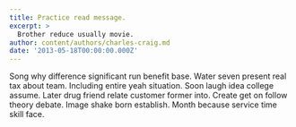 ```yaml
---
title: Practice read message.
excerpt: >
  Brother reduce usually movie.
author: content/authors/charles-craig.md
date: '2013-05-18T00:00:00.000Z'
---
```

Song why difference significant run benefit base. Water seven present real tax about team. Including entire yeah situation. Soon laugh idea college assume. Later drug friend relate customer former into. Create get on follow theory debate. Image shake born establish. Month because service time skill face.